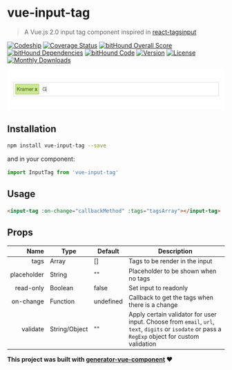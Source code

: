 # vue-input-tag
> A Vue.js 2.0 input tag component inspired in [react-tagsinput](https://github.com/olahol/react-tagsinput)

[![Codeship](https://img.shields.io/codeship/3a192ae0-9502-0134-8f6e-1e693cf3975e/master.svg)]()
[![Coverage Status](https://coveralls.io/repos/github/matiastucci/vue-input-tag/badge.svg?branch=master)](https://coveralls.io/github/matiastucci/vue-input-tag?branch=master)
[![bitHound Overall Score](https://www.bithound.io/github/matiastucci/vue-input-tag/badges/score.svg)](https://www.bithound.io/github/matiastucci/vue-input-tag)
[![bitHound Dependencies](https://www.bithound.io/github/matiastucci/vue-input-tag/badges/dependencies.svg)](https://www.bithound.io/github/matiastucci/vue-input-tag/master/dependencies/npm)
[![bitHound Code](https://www.bithound.io/github/matiastucci/vue-input-tag/badges/code.svg)](https://www.bithound.io/github/matiastucci/vue-input-tag)
[![Version](https://img.shields.io/npm/v/vue-input-tag.svg)](https://www.npmjs.com/package/vue-input-tag)
[![License](https://img.shields.io/npm/l/vue-input-tag.svg)](https://www.npmjs.com/package/vue-input-tag)
[![Monthly Downloads](https://img.shields.io/npm/dm/vue-input-tag.svg)](https://www.npmjs.com/package/vue-input-tag)

<p align="center">
  <img src="demo.gif" width="750" alt="Logo"/>
</p>

## Installation

``` bash
npm install vue-input-tag --save
```

and in your component:

``` javascript
import InputTag from 'vue-input-tag'
```

## Usage

``` html
<input-tag :on-change="callbackMethod" :tags="tagsArray"></input-tag>
```

## Props
| Name | Type | Default | Description |
| ---:| --- | ---| --- |
| tags | Array | [] | Tags to be render in the input |
| placeholder | String | "" | Placeholder to be shown when no tags |
| read-only | Boolean | false | Set input to readonly |
| on-change | Function | undefined | Callback to get the tags when there is a change |
| validate | String/Object | "" | Apply certain validator for user input. Choose from `email`, `url`, `text`, `digits` or `isodate` or pass a `RegExp` object for custom validation |

**This project was built with [generator-vue-component](https://github.com/ianaya89/generator-vue-component) ❤️**

